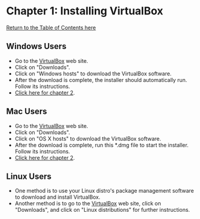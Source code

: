 # Chapter 1: Installing VirtualBox
[Return to the Table of Contents here](https://github.com/rubyonracetracks/tutorial-virtualbox)
## Windows Users
* Go to the [VirtualBox](https://www.virtualbox.org) web site.
* Click on "Downloads".
* Click on "Windows hosts" to download the VirtualBox software.  
* After the download is complete, the installer should automatically run.  Follow its instructions.
* [Click here for chapter 2]().

## Mac Users
* Go to the [VirtualBox](https://www.virtualbox.org) web site.
* Click on "Downloads".
* Click on "OS X hosts" to download the VirtualBox software.
* After the download is complete, run this *.dmg file to start the installer.  Follow its instructions.
* [Click here for chapter 2](https://github.com/rubyonracetracks/tutorial-virtualbox/blob/master/02-download_iso.md).

## Linux Users
* One method is to use your Linux distro's package management software to download and install VirtualBox.
* Another method is to go to the [VirtualBox](https://www.virtualbox.org) web site, click on "Downloads", and click on "Linux distributions" for further instructions.
